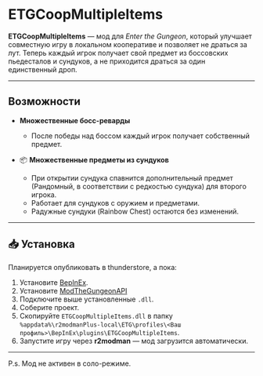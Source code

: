 # ETGCoopMultipleItems  

**ETGCoopMultipleItems** — мод для *Enter the Gungeon*, который улучшает совместную игру в локальном кооперативе и позволяет не драться за лут.
Теперь каждый игрок получает свой предмет из боссовских пьедесталов и сундуков, а не приходится драться за один единственный дроп.

---

## Возможности  
- **Множественные босс-реварды**
  - После победы над боссом каждый игрок получает собственный предмет.

- 📦 **Множественные предметы из сундуков**  
  - При открытии сундука спавнится дополнительный предмет (Рандомный, в соответствии с редкостью сундука) для второго игрока.
  - Работает для сундуков с оружием и предметами.
  - Радужные сундуки (Rainbow Chest) остаются без изменений.
---

## 📥 Установка  
Планируется опубликовать в thunderstore, а пока:

1. Установите [BepInEx](https://github.com/BepInEx/BepInEx).
2. Установите [ModTheGungeonAPI](https://github.com/SpecialAPI/ModTheGungeonAPI)
3. Подключите выше установленные `.dll`.
4. Соберите проект.
5. Скопируйте `ETGCoopMultipleItems.dll` в папку `%appdata%\r2modmanPlus-local\ETG\profiles\<Ваш профиль>\BepInEx\plugins\ETGCoopMultipleItems`.
6. Запустите игру через **r2modman** — мод загрузится автоматически.

---

P.s. Мод не активен в соло-режиме.
